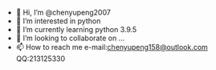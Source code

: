 - 👋 Hi, I’m @chenyupeng2007
- 👀 I’m interested in python
- 🌱 I’m currently learning python 3.9.5
- 💞️ I’m looking to collaborate on ...
- 📫 How to reach me e-mail:chenyupeng158@outlook.com
QQ:213125330
<!---
chenyupeng2007/chenyupeng2007 is a ✨ special ✨ repository because its `README.md` (this file) appears on your GitHub profile.
You can click the Preview link to take a look at your changes.
--->
